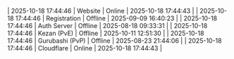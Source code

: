 | 2025-10-18 17:44:46 | Website | Online | 2025-10-18 17:44:43 |
| 2025-10-18 17:44:46 | Registration | Offline | 2025-09-09 16:40:23 |
| 2025-10-18 17:44:46 | Auth Server | Offline | 2025-08-18 09:33:31 |
| 2025-10-18 17:44:46 | Kezan (PvE) | Offline | 2025-10-11 12:51:30 |
| 2025-10-18 17:44:46 | Gurubashi (PvP) | Offline | 2025-08-23 21:44:06 |
| 2025-10-18 17:44:46 | Cloudflare | Online | 2025-10-18 17:44:43 |
